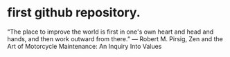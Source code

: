# first github repository.
“The place to improve the world is first in one's own heart and head and hands, and then work outward from there.” 
― Robert M. Pirsig, Zen and the Art of Motorcycle Maintenance: An Inquiry Into Values
